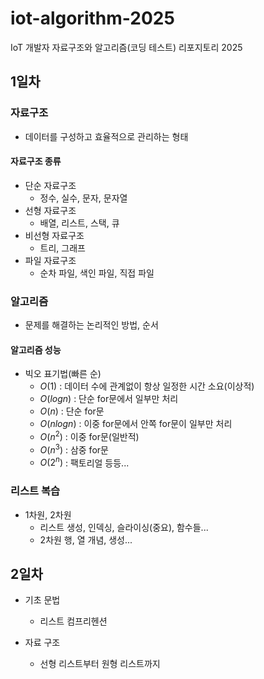 # iot-algorithm-2025
IoT 개발자 자료구조와 알고리즘(코딩 테스트) 리포지토리 2025

## 1일차

### 자료구조
- 데이터를 구성하고 효율적으로 관리하는 형태

#### 자료구조 종류
- 단순 자료구조
    - 정수, 실수, 문자, 문자열
- 선형 자료구조
    - 배열, 리스트, 스택, 큐
- 비선형 자료구조
    - 트리, 그래프
- 파일 자료구조
    - 순차 파일, 색인 파일, 직접 파일

### 알고리즘
- 문제를 해결하는 논리적인 방법, 순서

#### 알고리즘 성능
- 빅오 표기법(빠른 순)
    - $O(1)$ : 데이터 수에 관계없이 항상 일정한 시간 소요(이상적)
    - $O(log n)$ : 단순 for문에서 일부만 처리
    - $O(n)$ : 단순 for문
    - $O(n log n)$ : 이중 for문에서 안쪽 for문이 일부만 처리
    - $O(n^2)$ : 이중 for문(일반적)
    - $O(n^3)$ : 삼중 for문
    - $O(2^n)$ : 팩토리얼 등등...

### 리스트 복습
- 1차원, 2차원
    - 리스트 생성, 인덱싱, 슬라이싱(중요), 함수들...
    - 2차원 행, 열 개념, 생성...

## 2일차

- 기초 문법
    - 리스트 컴프리헨션

- 자료 구조
    - 선형 리스트부터 원형 리스트까지